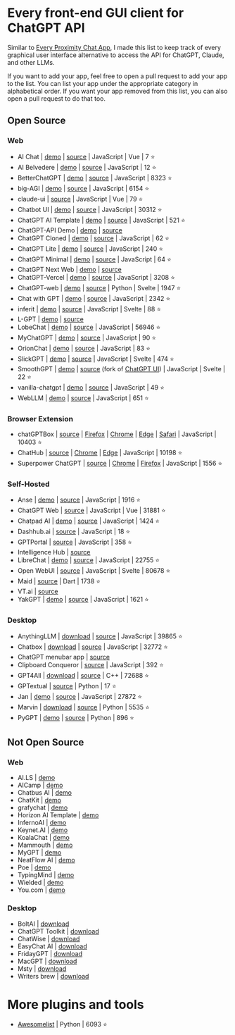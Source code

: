 # Every front-end GUI client for ChatGPT API

Similar to [Every Proximity Chat App](https://github.com/billmei/every-proximity-chat-app), I made this list to keep track of every graphical user interface alternative to access the API for ChatGPT, Claude, and other LLMs.

If you want to add your app, feel free to open a pull request to add your app to the list. You can list your app under the appropriate category in alphabetical order. If you want your app removed from this list, you can also open a pull request to do that too.

## Open Source

### Web
- AI Chat | [demo](https://aichat.ksdev.pl) | [source](https://github.com/ksdev-pl/ai-chat) | JavaScript | Vue | 7 ⭐
- AI Belvedere | [demo](https://ai-belvedere-demo.alergant.us) | [source](https://github.com/DmitriyAlergant-T1A/ai-belvedere/) | JavaScript | 12 ⭐
- BetterChatGPT | [demo](https://bettergpt.chat/) | [source](https://github.com/ztjhz/BetterChatGPT) | JavaScript | 8323 ⭐
- big-AGI | [demo](https://big-agi.com) | [source](https://github.com/enricoros/big-agi) | JavaScript | 6154 ⭐
- claude-ui | [source](https://github.com/chihebnabil/claude-ui) | JavaScript | Vue | 79 ⭐
- Chatbot UI | [demo](https://www.chatbotui.com/) | [source](https://github.com/mckaywrigley/chatbot-ui) | JavaScript | 30312 ⭐
- ChatGPT AI Template | [demo](https://horizon-ui.com/chatgpt-ai-template/) | [source](https://github.com/horizon-ui/chatgpt-ai-template) | JavaScript | 521 ⭐
- ChatGPT-API Demo | [demo](https://chatgpt.ddiu.me/) | [source](https://github.com/ddiu8081/chatgpt-demo)
- ChatGPT Cloned | [demo](https://chat-gpt-cloned.netlify.app/) | [source](https://github.com/PrasadBroo/ChatGPT) | JavaScript | 62 ⭐
- ChatGPT Lite | [demo](https://gptlite.vercel.app) | [source](https://github.com/blrchen/chatgpt-lite) | JavaScript | 240 ⭐
- ChatGPT Minimal | [demo](https://chatgpt-minimal.vercel.app) | [source](https://github.com/blrchen/chatgpt-minimal) | JavaScript | 64 ⭐
- ChatGPT Next Web | [demo](https://app.nextchat.dev/) | [source](https://github.com/ChatGPTNextWeb/ChatGPT-Next-Web)
- ChatGPT-Vercel | [demo](https://www.chatsverse.xyz/) | [source](https://github.com/ourongxing/chatgpt-vercel) | JavaScript | 3208 ⭐
- ChatGPT-web | [demo](https://niek.github.io/chatgpt-web/) | [source](https://github.com/Niek/chatgpt-web) | Python | Svelte | 1947 ⭐
- Chat with GPT | [demo](https://www.chatwithgpt.ai/) | [source](https://github.com/cogentapps/chat-with-gpt) | JavaScript | 2342 ⭐
- inferit | [demo](https://inferit.index.garden/) | [source](https://github.com/devidw/inferit) | JavaScript | Svelte | 88 ⭐
- L-GPT | [demo](https://le-ai.app/) | [source](https://github.com/Peek-A-Booo/L-GPT)
- LobeChat | [demo](https://lobechat.com/) | [source](https://github.com/lobehub/lobe-chat) | JavaScript | 56946 ⭐
- MyChatGPT | [demo](https://my-chat-gpt-lake.vercel.app/) | [source](https://github.com/Loeffeldude/my-chat-gpt) | JavaScript | 90 ⭐
- OrionChat | [demo](https://eliaspereirah.github.io/OrionChat) | [source](https://github.com/EliasPereirah/OrionChat) | JavaScript | 83 ⭐
- SlickGPT | [demo](https://slickgpt.vercel.app) | [source](https://github.com/ShipBit/slickgpt) | JavaScript | Svelte | 474 ⭐
- SmoothGPT | [demo](https://smoothgpt.app) | [source](https://github.com/agambon/SmoothGPT) (fork of [ChatGPT UI](https://github.com/patrikzudel/PatrikZeros-ChatGPT-API-UI)) | JavaScript | Svelte | 22 ⭐
- vanilla-chatgpt | [demo](https://raw.githack.com/casualwriter/vanilla-chatgpt/main/source/index.html) | [source](https://github.com/casualwriter/vanilla-chatgpt) | JavaScript | 49 ⭐
- WebLLM | [demo](https://chat.webllm.ai/) | [source](https://github.com/mlc-ai/web-llm-chat) | JavaScript | 651 ⭐

### Browser Extension
- chatGPTBox | [source](https://github.com/josStorer/chatGPTBox)  | [Firefox](https://addons.mozilla.org/firefox/addon/chatgptbox/) | [Chrome](https://chrome.google.com/webstore/detail/chatgptbox/eobbhoofkanlmddnplfhnmkfbnlhpbbo) | [Edge](https://microsoftedge.microsoft.com/addons/detail/fission-chatbox-best/enjmfilpkbbabhgeoadmdpjjpnahkogf) | [Safari](https://apps.apple.com/app/fission-chatbox/id6446611121) | JavaScript | 10403 ⭐
- ChatHub | [source](https://github.com/chathub-dev/chathub/) | [Chrome](https://chrome.google.com/webstore/detail/chathub-all-in-one-chatbo/iaakpnchhognanibcahlpcplchdfmgma?utm_source=every-chat-gpt-gui) | [Edge](https://microsoftedge.microsoft.com/addons/detail/chathub-allinone-chat/kdlmggoacmfoombiokflpeompajfljga?utm_source=every-chat-gpt-gui) | JavaScript | 10198 ⭐
- Superpower ChatGPT | [source](https://github.com/saeedezzati/superpower-chatgpt) | [Chrome](https://chrome.google.com/webstore/detail/superpower-chatgpt/amhmeenmapldpjdedekalnfifgnpfnkc) | [Firefox](https://addons.mozilla.org/en-US/firefox/addon/superpower-chatgpt/) | JavaScript | 1556 ⭐

### Self-Hosted
- Anse | [demo](https://anse.app) | [source](https://github.com/anse-app/anse) | JavaScript | 1916 ⭐
- ChatGPT Web | [source](https://github.com/Chanzhaoyu/chatgpt-web) | JavaScript | Vue | 31881 ⭐
- Chatpad AI | [demo](https://chatpad.ai) | [source](https://github.com/deiucanta/chatpad) | JavaScript | 1424 ⭐
- Dashhub.ai | [source](https://github.com/DashHub-ai/DashHub) | JavaScript | 18 ⭐
- GPTPortal | [source](https://github.com/Zaki-1052/GPTPortal) | JavaScript | 358 ⭐
- Intelligence Hub | [source](https://github.com/streaver91/intelligence-hub)
- LibreChat | [demo](https://librechat-librechat.hf.space/login) | [source](https://github.com/danny-avila/LibreChat) | JavaScript | 22755 ⭐
- Open WebUI | [source](https://github.com/open-webui/open-webui) | JavaScript | Svelte | 80678 ⭐
- Maid | [source](https://github.com/Mobile-Artificial-Intelligence/maid) | Dart | 1738 ⭐
- VT.ai | [source](https://github.com/vinhnx/vt.ai)
- YakGPT | [demo](https://yakgpt.vercel.app) | [source](https://github.com/yakGPT/yakGPT) | JavaScript | 1621 ⭐

### Desktop
- AnythingLLM | [download](https://github.com/Mintplex-Labs/anything-llm) | [source](https://github.com/Mintplex-Labs/anything-llm) | JavaScript | 39865 ⭐
- Chatbox | [download](https://web.chatboxai.app/) | [source](https://github.com/Bin-Huang/chatbox) | JavaScript | 32772 ⭐
- ChatGPT menubar app | [source](https://github.com/sw-yx/chatgpt-mac)
- Clipboard Conqueror | [source](https://github.com/aseichter2007/ClipboardConqueror) | JavaScript | 392 ⭐
- GPT4All | [download](https://www.nomic.ai/gpt4all) | [source](https://github.com/nomic-ai/gpt4all) | C++ | 72688 ⭐
- GPTextual | [source](https://github.com/stefankirchfeld/gptextual) | Python | 17 ⭐
- Jan | [demo](https://jan.ai/) | [source](https://github.com/janhq/jan) | JavaScript | 27872 ⭐
- Marvin | [download](https://www.askmarvin.ai/) | [source](https://github.com/prefecthq/marvin) | Python | 5535 ⭐
- PyGPT | [demo](https://pygpt.net/) | [source](https://github.com/szczyglis-dev/py-gpt) | Python | 896 ⭐
  
## Not Open Source

### Web
- AI.LS | [demo](https://ai.ls/)
- AICamp | [demo](https://aicamp.so)
- Chatbus AI | [demo](https://www.chatbus.ai)
- ChatKit | [demo](https://chatkit.app/)
- grafychat | [demo](https://grafychat.com)
- Horizon AI Template | [demo](https://horizon-ui.com/horizon-ai-template/)
- InfernoAI | [demo](https://www.getinfernoai.com/)
- Keynet.AI | [demo](https://keynet.ai/)
- KoalaChat | [demo](https://koala.sh/chat)
- Mammouth | [demo](https://mammouth.ai/)
- MyGPT | [demo](https://mygpt.thesamur.ai/)
- NeatFlow AI | [demo](https://neatflowai.com)
- Poe | [demo](https://poe.com/)
- TypingMind | [demo](https://www.typingmind.com)
- Wielded | [demo](https://wielded.com/)
- You.com | [demo](https://you.com/plans)

### Desktop
- BoltAI | [download](https://boltai.app/)
- ChatGPT Toolkit | [download](https://schmedu.com/tools/chatGpt)
- ChatWise | [download](https://chatwise.app/)
- EasyChat AI | [download](https://easychat-ai.app/)
- FridayGPT | [download](https://www.fridaygpt.app/)
- MacGPT | [download](https://www.macgpt.com/)
- Msty | [download](https://msty.app)
- Writers brew | [download](https://writersbrew.app)

# More plugins and tools
- [Awesomelist](https://github.com/reorx/awesome-chatgpt-api) | Python | 6093 ⭐
